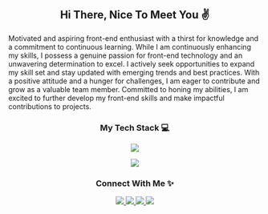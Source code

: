 <h2 align="center">Hi There, Nice To Meet You ✌</h2>
<div>
    Motivated and aspiring front-end enthusiast with a thirst for knowledge and a commitment to continuous learning. While I am continuously enhancing my skills, I possess a genuine passion for front-end technology and an unwavering determination to excel. I actively seek opportunities to expand my skill set and stay updated with emerging trends and best practices. With a positive attitude and a hunger for challenges, I am eager to contribute and grow as a valuable team member. Committed to honing my abilities, I am excited to further develop my front-end skills and make impactful contributions to projects.
</div>
<h3 align="center">My Tech Stack 💻</h3>
<p align="center">
    <img src="https://skillicons.dev/icons?i=html,css,js,php,mysql,python,c,cs,cpp,java,nodejs,react" />
</p>
<p align="center">
      <img src="https://skillicons.dev/icons?i=vscode,eclipse,visualstudio,git,cloudflare,figma,ai,ps" />
</p>
<h3 align="center">Connect With Me ✨</h3>
<p align="center">
  <a href="https://www.linkedin.com/in/ahmadaimanzulbahari/" target="_blank">
    <img src="https://skillicons.dev/icons?i=linkedin" />
  </a>
  <a href="https://codepen.io/ahmad-aiman" target="_blank">
    <img src="https://skillicons.dev/icons?i=codepen" />
  </a>
  <a href="https://twitter.com/aimanzulbahari" target="_blank">
    <img src="https://skillicons.dev/icons?i=instagram" />
  </a>
  <a href="https://www.instagram.com/justcallmeaiman_/" target="_blank">
    <img src="https://skillicons.dev/icons?i=twitter" />
  </a>
</p>

<!-- Credit to this guy 👉https://github.com/tandpfun/skill-icons -->
<!--The Website https://skillicons.dev/-->

